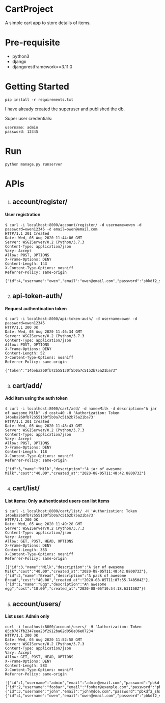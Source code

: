# CartProject
A simple cart app to store details of items.

# Pre-requisite
* python3
* django
* djangorestframework==3.11.0

# Getting Started
`pip install -r requirements.txt`

I have already created the superuser and published the db.

Super user credentials:
```
username: admin
password: 12345
```

# Run
`python manage.py runserver`

# APIs

1. ## account/register/

#### User registration

```
$ curl -i localhost:8000/account/register/ -d username=owen -d password=owen12345 -d email=owen@email.com
HTTP/1.1 201 Created
Date: Wed, 05 Aug 2020 11:44:06 GMT
Server: WSGIServer/0.2 CPython/3.7.3
Content-Type: application/json
Vary: Accept
Allow: POST, OPTIONS
X-Frame-Options: DENY
Content-Length: 143
X-Content-Type-Options: nosniff
Referrer-Policy: same-origin

{"id":4,"username":"owen","email":"owen@email.com","password":"pbkdf2_sha256$216000$tcSl9zUZmk7E$ffJKvcgQZ4xn3wX3qsAEtQ9KOo7FQQAnyi0s5gjX7ks="}
```

2. ## api-token-auth/

#### Request authentication token

```
$ curl -i localhost:8000/api-token-auth/ -d username=owen -d password=owen12345
HTTP/1.1 200 OK
Date: Wed, 05 Aug 2020 11:46:34 GMT
Server: WSGIServer/0.2 CPython/3.7.3
Content-Type: application/json
Allow: POST, OPTIONS
X-Frame-Options: DENY
Content-Length: 52
X-Content-Type-Options: nosniff
Referrer-Policy: same-origin

{"token":"14beba260fb72b55130f5b0a7c51b2b75a21ba73"
```

3. ## cart/add/

#### Add item using the auth token

```
$ curl -i localhost:8000/cart/add/ -d name=Milk -d description="A jar of awesome Milk" -d cost=40 -H 'Authorization: Token 14beba260fb72b55130f5b0a7c51b2b75a21ba73'
HTTP/1.1 201 Created
Date: Wed, 05 Aug 2020 11:48:43 GMT
Server: WSGIServer/0.2 CPython/3.7.3
Content-Type: application/json
Vary: Accept
Allow: POST, OPTIONS
X-Frame-Options: DENY
Content-Length: 118
X-Content-Type-Options: nosniff
Referrer-Policy: same-origin

{"id":3,"name":"Milk","description":"A jar of awesome Milk","cost":"40.00","created_at":"2020-08-05T11:48:42.880073Z"}
```

4. ## cart/list/

#### List items: Only authenticated users can list items

```
$ curl -i localhost:8000/cart/list/ -H 'Authorization: Token 14beba260fb72b55130f5b0a7c51b2b75a21ba73'
HTTP/1.1 200 OK
Date: Wed, 05 Aug 2020 11:49:28 GMT
Server: WSGIServer/0.2 CPython/3.7.3
Content-Type: application/json
Vary: Accept
Allow: GET, POST, HEAD, OPTIONS
X-Frame-Options: DENY
Content-Length: 353
X-Content-Type-Options: nosniff
Referrer-Policy: same-origin

[{"id":3,"name":"Milk","description":"A jar of awesome Milk","cost":"40.00","created_at":"2020-08-05T11:48:42.880073Z"},{"id":2,"name":"Bread","description":"A pack of awesome Bread","cost":"40.00","created_at":"2020-08-05T11:07:55.748504Z"},{"id":1,"name":"Egg","description":"An awesome egg","cost":"10.00","created_at":"2020-08-05T10:54:18.631150Z"}]
```

5. ## account/users/

#### List user: Admin only

```
curl -i localhost:8000/account/users/ -H 'Authorization: Token 85cb7d7fb2347eea23f2912ba62d058e06e07234'
HTTP/1.1 200 OK
Date: Wed, 05 Aug 2020 11:52:58 GMT
Server: WSGIServer/0.2 CPython/3.7.3
Content-Type: application/json
Vary: Accept
Allow: GET, POST, HEAD, OPTIONS
X-Frame-Options: DENY
Content-Length: 583
X-Content-Type-Options: nosniff
Referrer-Policy: same-origin

[{"id":1,"username":"admin","email":"admin@email.com","password":"pbkdf2_sha256$216000$VK203aNW1ClB$c5HH0uMVNn0VuF/DDNCWu7aFY1XAdw8KVq2CTFm+aaM="},{"id":2,"username":"foobar","email":"foobar@example.com","password":"pbkdf2_sha256$216000$QuqeDKe0UscA$iNTzew/AHGGTA5Sgwx3d8UPplZvuyx17G7VzZ8eTOgM="},{"id":3,"username":"john","email":"john@doe.com","password":"pbkdf2_sha256$216000$0pmo6ktVan2D$sEaeTzOygJTX23uAIwFPNPhKwU2vFte1Q/TFQAi5dkM="},{"id":4,"username":"owen","email":"owen@email.com","password":"pbkdf2_sha256$216000$tcSl9zUZmk7E$ffJKvcgQZ4xn3wX3qsAEtQ9KOo7FQQAnyi0s5gjX7ks="}]
```

